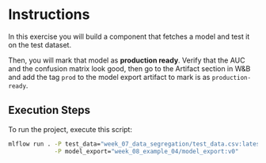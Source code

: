 # Instructions
In this exercise you will build a component that fetches a model and test it on the test dataset.

Then, you will mark that model as **production ready**. Verify that the AUC and the confusion matrix look good, then go to the Artifact section in W&B and add the tag `prod` to the model export artifact to mark is as `production-ready`.

## Execution Steps

To run the project, execute this script:

```bash
mlflow run . -P test_data="week_07_data_segregation/test_data.csv:latest" \
             -P model_export="week_08_example_04/model_export:v0"
```

